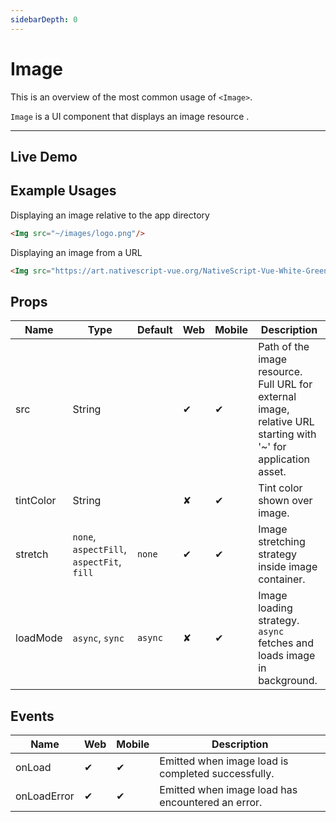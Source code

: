 ```yaml
---
sidebarDepth: 0
---
```


# Image

This is an overview of the most common usage of `<Image>`.

`Image` is a UI component that displays an image resource .

---

## Live Demo

<DocExampleBox :liveDemoMode="true">
<ImageDoc />
</DocExampleBox>

## Example Usages

Displaying an image relative to the app directory

```html
<Img src="~/images/logo.png"/>
```

Displaying an image from a URL

```html
<Img src="https://art.nativescript-vue.org/NativeScript-Vue-White-Green.png"/>
```


## Props

| Name      | Type                                      | Default | Web | Mobile | Description |
| --------- | ----------------------------------------- | ------- | --- | ------ | ----------- |
| src       | String                                    |         | ✔   | ✔      | Path of the image resource. Full URL for external image, relative URL starting with '~' for application asset. |
| tintColor | String                                    |         | ✘   | ✔      | Tint color shown over image. |
| stretch   | `none`, `aspectFill`, `aspectFit`, `fill` | `none`  | ✔   | ✔      | Image stretching strategy inside image container. |
| loadMode  | `async`, `sync`                           | `async` | ✘   | ✔      | Image loading strategy. `async` fetches and loads image in background. |


## Events

| Name        | Web | Mobile |  Description |
| ----------- | --- | ------ | ------------ |
| onLoad      | ✔   | ✔      | Emitted when image load is completed successfully. |
| onLoadError | ✔   | ✔      | Emitted when image load has encountered an error. |
